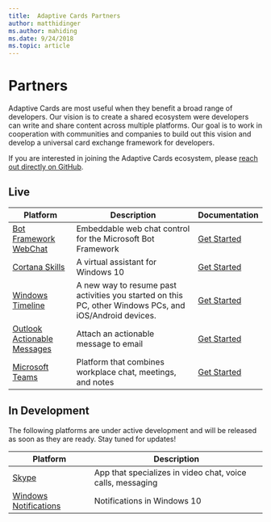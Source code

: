 ```yaml
---
title:  Adaptive Cards Partners
author: matthidinger
ms.author: mahiding
ms.date: 9/24/2018
ms.topic: article
---
```


# Partners 

Adaptive Cards are most useful when they benefit a broad range of developers. Our vision is to create a shared ecosystem were developers can write and share content across multiple platforms. Our goal is to work in cooperation with communities and companies to build out this vision and develop a universal card exchange framework for developers.

If you are interested in joining the Adaptive Cards ecosystem, please [reach out directly on GitHub](https://github.com/Microsoft/AdaptiveCards).

## Live

Platform | Description | Documentation
---------|-------------|--------------
[Bot Framework WebChat](https://github.com/Microsoft/BotFramework-WebChat)  | Embeddable web chat control for the Microsoft Bot Framework | [Get Started](https://docs.microsoft.com/en-us/adaptive-cards/get-started/bots)
[Cortana Skills](https://techcommunity.microsoft.com/t5/Cortana-Skills-Kit-Blog/Cortana-Skills-now-support-Adaptive-Cards/ba-p/160122)  | A virtual assistant for Windows 10 | [Get Started](https://docs.microsoft.com/en-us/adaptive-cards/get-started/bots)
[Windows Timeline](https://blogs.windows.com/windowsexperience/2017/12/19/announcing-windows-10-insider-preview-build-17063-pc/) | A new way to resume past activities you started on this PC, other Windows PCs, and iOS/Android devices. | [Get Started](https://docs.microsoft.com/en-us/adaptive-cards/get-started/windows)
[Outlook Actionable Messages](https://outlook.office.com)  | Attach an actionable message to email | [Get Started](https://docs.microsoft.com/en-us/outlook/actionable-messages/)
[Microsoft Teams](https://products.office.com/en-US/microsoft-teams/group-chat-software) | Platform that combines workplace chat, meetings, and notes | [Get Started](https://docs.microsoft.com/en-us/microsoftteams/platform/concepts/cards/cards-reference?branch=Harysh-Adaptive-cards#adaptive-card)

## In Development

The following platforms are under active development and will be released as soon as they are ready. Stay tuned for updates!

Platform | Description 
---------|------------
[Skype](https://www.skype.com/en/)  | App that specializes in video chat, voice calls, messaging 
[Windows Notifications](https://docs.microsoft.com/en-us/windows/uwp/design/shell/tiles-and-notifications/adaptive-interactive-toasts)  | Notifications in Windows 10



